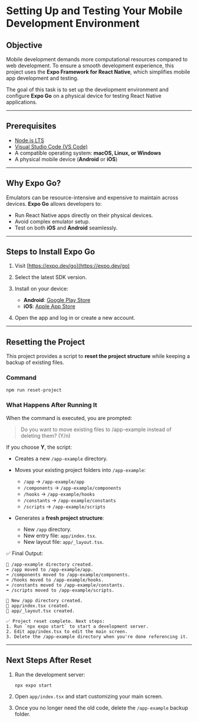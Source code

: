 # Setting Up and Testing Your Mobile Development Environment

## Objective

Mobile development demands more computational resources compared to web development. To ensure a smooth development experience, this project uses the **Expo Framework for React Native**, which simplifies mobile app development and testing.

The goal of this task is to set up the development environment and configure **Expo Go** on a physical device for testing React Native applications.

---

## Prerequisites

- [Node.js LTS](https://nodejs.org/)
- [Visual Studio Code (VS Code)](https://code.visualstudio.com/)
- A compatible operating system: **macOS, Linux, or Windows**
- A physical mobile device (**Android** or **iOS**)

---

## Why Expo Go?

Emulators can be resource-intensive and expensive to maintain across devices. **Expo Go** allows developers to:

- Run React Native apps directly on their physical devices.
- Avoid complex emulator setup.
- Test on both **iOS** and **Android** seamlessly.

---

## Steps to Install Expo Go

1. Visit [https://expo.dev/go](https://expo.dev/go)
2. Select the latest SDK version.
3. Install on your device:

   - **Android**: [Google Play Store](https://play.google.com/store/apps/details?id=host.exp.exponent)
   - **iOS**: [Apple App Store](https://apps.apple.com/app/expo-go/id982107779)

4. Open the app and log in or create a new account.

---

## Resetting the Project

This project provides a script to **reset the project structure** while keeping a backup of existing files.

### Command

```bash
npm run reset-project
```

### What Happens After Running It

When the command is executed, you are prompted:

> Do you want to move existing files to /app-example instead of deleting them? (Y/n)

If you choose **Y**, the script:

- Creates a new `/app-example` directory.
- Moves your existing project folders into `/app-example`:

  - `/app` → `/app-example/app`
  - `/components` → `/app-example/components`
  - `/hooks` → `/app-example/hooks`
  - `/constants` → `/app-example/constants`
  - `/scripts` → `/app-example/scripts`

- Generates a **fresh project structure**:

  - New `/app` directory.
  - New entry file: `app/index.tsx`.
  - New layout file: `app/_layout.tsx`.

✅ Final Output:

```
📁 /app-example directory created.
➡️ /app moved to /app-example/app.
➡️ /components moved to /app-example/components.
➡️ /hooks moved to /app-example/hooks.
➡️ /constants moved to /app-example/constants.
➡️ /scripts moved to /app-example/scripts.

📁 New /app directory created.
📄 app/index.tsx created.
📄 app/_layout.tsx created.

✅ Project reset complete. Next steps:
1. Run `npx expo start` to start a development server.
2. Edit app/index.tsx to edit the main screen.
3. Delete the /app-example directory when you're done referencing it.
```

---

## Next Steps After Reset

1. Run the development server:

   ```bash
   npx expo start
   ```

2. Open `app/index.tsx` and start customizing your main screen.
3. Once you no longer need the old code, delete the `/app-example` backup folder.
